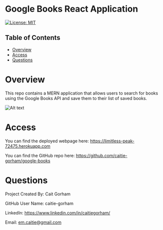 # Google Books React Application

[![License: MIT](https://img.shields.io/badge/License-MIT-yellow.svg)](https://opensource.org/licenses/MIT)

## Table of Contents 

* [Overview](#Overview)
* [Access](#Access)
* [Questions](#Questions)


# Overview

This repo contains a MERN application that allows users to search for books using the Google Books API and save them to their list of saved books.

![Alt text](./Assets/WokringFile.gif?raw=true "Homepage")


# Access

You can find the deployed webpage here: https://limitless-peak-72475.herokuapp.com

You can find the GitHub repo here: https://github.com/caitie-gorham/google-books


# Questions

Project Created By: Cait Gorham

GitHub User Name: caitie-gorham

LinkedIn: https://www.linkedin.com/in/caitiegorham/

Email: em.caitie@gmail.com
